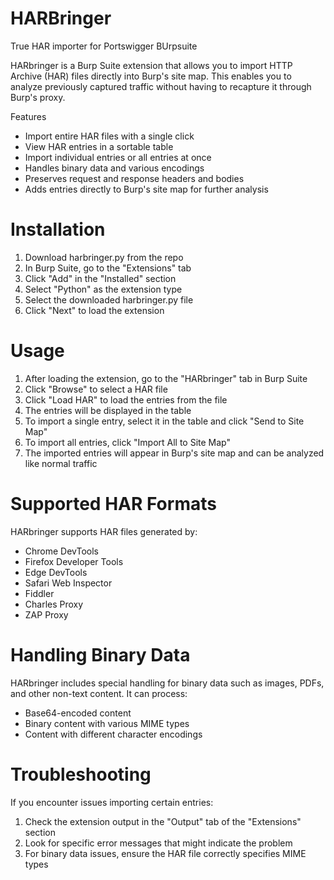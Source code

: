 # HARBringer
True HAR importer for Portswigger BUrpsuite

HARbringer is a Burp Suite extension that allows you to import HTTP Archive (HAR) files directly into Burp's site map. This enables you to analyze previously captured traffic without having to recapture it through Burp's proxy.

Features
- Import entire HAR files with a single click
- View HAR entries in a sortable table
- Import individual entries or all entries at once
- Handles binary data and various encodings
- Preserves request and response headers and bodies
- Adds entries directly to Burp's site map for further analysis

# Installation
1. Download harbringer.py from the repo
2. In Burp Suite, go to the "Extensions" tab
3. Click "Add" in the "Installed" section
4. Select "Python" as the extension type
5. Select the downloaded harbringer.py file
6. Click "Next" to load the extension

# Usage
1. After loading the extension, go to the "HARbringer" tab in Burp Suite
2. Click "Browse" to select a HAR file
3. Click "Load HAR" to load the entries from the file
4. The entries will be displayed in the table
5. To import a single entry, select it in the table and click "Send to Site Map"
6. To import all entries, click "Import All to Site Map"
7. The imported entries will appear in Burp's site map and can be analyzed like normal traffic


# Supported HAR Formats
HARbringer supports HAR files generated by:

- Chrome DevTools
- Firefox Developer Tools
- Edge DevTools
- Safari Web Inspector
- Fiddler
- Charles Proxy
- ZAP Proxy

# Handling Binary Data
HARbringer includes special handling for binary data such as images, PDFs, and other non-text content. It can process:

- Base64-encoded content
- Binary content with various MIME types
- Content with different character encodings

# Troubleshooting
If you encounter issues importing certain entries:

1. Check the extension output in the "Output" tab of the "Extensions" section
2. Look for specific error messages that might indicate the problem
3. For binary data issues, ensure the HAR file correctly specifies MIME types


